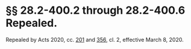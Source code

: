 # §§ 28.2-400.2 through 28.2-400.6 Repealed.

<p>Repealed by Acts 2020, cc. <a href='http://lis.virginia.gov/cgi-bin/legp604.exe?201+ful+CHAP0201'>201</a> and <a href='http://lis.virginia.gov/cgi-bin/legp604.exe?201+ful+CHAP0356'>356</a>, cl. 2, effective March 8, 2020.</p><p></p>